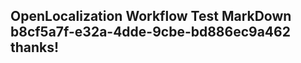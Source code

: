 <properties
ms.topic="hero-topic"
ms.test1="hero-topic"
ms.test2="test"/>


## OpenLocalization Workflow Test MarkDown b8cf5a7f-e32a-4dde-9cbe-bd886ec9a462 thanks!



<!--HONumber=Aug16_HO5-->


